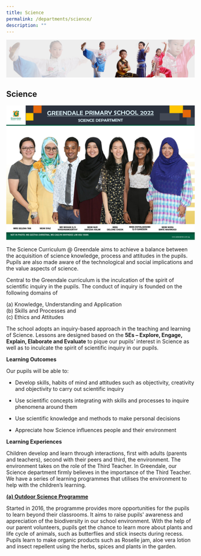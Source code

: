 ```yaml
---
title: Science
permalink: /departments/science/
description: ""
---
```

![](/images/About%20Us/subbanner3.jpg)


## **Science**

![](/images/Departments/Science%20Dept.jpg)


The Science Curriculum @ Greendale aims to achieve a balance between the acquisition of science knowledge, process and attitudes in the pupils. Pupils are also made aware of the technological and social implications and the value aspects of science.

  

Central to the Greendale curriculum is the inculcation of the spirit of scientific inquiry in the pupils. The conduct of inquiry is founded on the following domains of

(a) Knowledge, Understanding and Application<br>
(b) Skills and Processes and<br>
(c) Ethics and Attitudes

  

The school adopts an inquiry-based approach in the teaching and learning of Science. Lessons are designed based on the **5Es – Explore, Engage, Explain, Elaborate and Evaluate** to pique our pupils’ interest in Science as well as to inculcate the spirit of scientific inquiry in our pupils.

  

**Learning Outcomes**

  

Our pupils will be able to:

  

*   Develop skills, habits of mind and attitudes such as objectivity, creativity and objectivity to carry out scientific inquiry

  

*   Use scientific concepts integrating with skills and processes to inquire phenomena around them

  

*   Use scientific knowledge and methods to make personal decisions

  

*   Appreciate how Science influences people and their environment

  

  

**Learning Experiences**

  

Children develop and learn through interactions, first with adults (parents and teachers), second with their peers and third, the environment. The environment takes on the role of the Third Teacher. In Greendale, our Science department firmly believes in the importance of the Third Teacher. We have a series of learning programmes that utilises the environment to help with the children’s learning.

  

**<u>(a) Outdoor Science Programme</u>**

  

Started in 2016, the programme provides more opportunities for the pupils to learn beyond their classrooms. It aims to raise pupils' awareness and appreciation of the biodiversity in our school environment. With the help of our parent volunteers, pupils get the chance to learn more about plants and life cycle of animals, such as butterflies and stick insects during recess. Pupils learn to make organic products such as Roselle jam, aloe vera lotion and insect repellent using the herbs, spices and plants in the garden.


